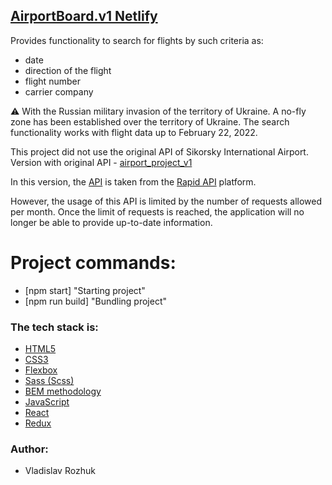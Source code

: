 ## [AirportBoard.v1 Netlify](https://)

Provides functionality to search for flights by such criteria as:

-   date
-   direction of the flight
-   flight number
-   carrier company

⚠ With the Russian military invasion of the territory of Ukraine. A no-fly zone has been established over the territory of Ukraine. The search functionality works with flight data up to February 22, 2022.

This project did not use the original API of Sikorsky International Airport.
Version with original API - [airport_project_v1](https://github.com/Mwxyz2022/airport_project_v1)

In this version, the [API](https://rapidapi.com/oag-oag-default/api/flight-info-api/) is taken from the [Rapid API](https://rapidapi.com/hub) platform.

However, the usage of this API is limited by the number of requests allowed per month. Once the limit of requests is reached, the application will no longer be able to provide up-to-date information.

# Project commands:

-   [npm start] "Starting project"
-   [npm run build] "Bundling project"

### The tech stack is:

-   [HTML5](http://htmlbook.ru/html)
-   [CSS3](https://developer.mozilla.org/ru/docs/Web/CSS)
-   [Flexbox](https://css-tricks.com/snippets/css/a-guide-to-flexbox/)
-   [Sass (Scss)](https://sass-lang.com/)
-   [BEM methodology](https://en.bem.info/methodology/)
-   [JavaScript](https://en.wikipedia.org/wiki/JavaScript)
-   [React](https://en.reactjs.org/)
-   [Redux](https://redux.js.org/)

### Author:

-   Vladislav Rozhuk
